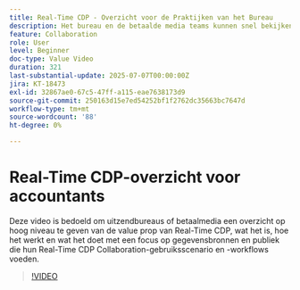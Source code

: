 ```yaml
---
title: Real-Time CDP - Overzicht voor de Praktijken van het Bureau
description: Het bureau en de betaalde media teams kunnen snel bekijken Real-Time CDP-wat het is, hoe het werkt, en hoe de gegevensbronnen en het publiek de werkschema's van de machtssamenwerking.
feature: Collaboration
role: User
level: Beginner
doc-type: Value Video
duration: 321
last-substantial-update: 2025-07-07T00:00:00Z
jira: KT-18473
exl-id: 32867ae0-67c5-47ff-a115-eae7638173d9
source-git-commit: 250163d15e7ed54252bf1f2762dc35663bc7647d
workflow-type: tm+mt
source-wordcount: '88'
ht-degree: 0%

---
```


# Real-Time CDP-overzicht voor accountants

Deze video is bedoeld om uitzendbureaus of betaalmedia een overzicht op hoog niveau te geven van de value prop van Real-Time CDP, wat het is, hoe het werkt en wat het doet met een focus op gegevensbronnen en publiek die hun Real-Time CDP Collaboration-gebruiksscenario en -workflows voeden.

>[!VIDEO](https://video.tv.adobe.com/v/3464664/?learn=on&enablevpops&captions=dut)
